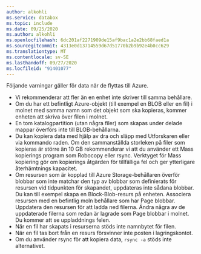 ```yaml
---
author: alkohli
ms.service: databox
ms.topic: include
ms.date: 09/25/2020
ms.author: alkohli
ms.openlocfilehash: 6dc201af2271909de15af9bac1a2e2bb68faed1a
ms.sourcegitcommit: 4313e0d13714559d67d51770b2b9b92e4b0cc629
ms.translationtype: MT
ms.contentlocale: sv-SE
ms.lasthandoff: 09/27/2020
ms.locfileid: "91401077"
---
```

Följande varningar gäller för data när de flyttas till Azure.

- Vi rekommenderar att fler än en enhet inte skriver till samma behållare.
- Om du har ett befintligt Azure-objekt (till exempel en BLOB eller en fil) i molnet med samma namn som det objekt som ska kopieras, kommer enheten att skriva över filen i molnet.
- En tom katalogpartition (utan några filer) som skapas under delade mappar överförs inte till BLOB-behållarna.
- Du kan kopiera data med hjälp av dra och släpp med Utforskaren eller via kommando raden. Om den sammanställda storleken på filer som kopieras är större än 10 GB rekommenderar vi att du använder ett Mass kopierings program som Robocopy eller rsync. Verktyget för Mass kopiering gör om kopierings åtgärden för tillfälliga fel och ger ytterligare återhämtnings kapacitet.
- Om resursen som är kopplad till Azure Storage-behållaren överför blobbar som inte matchar den typ av blobbar som definierats för resursen vid tidpunkten för skapandet, uppdateras inte sådana blobbar. Du kan till exempel skapa en Block-Blob-resurs på enheten. Associera resursen med en befintlig moln behållare som har Page blobbar. Uppdatera den resursen för att ladda ned filerna. Ändra några av de uppdaterade filerna som redan är lagrade som Page blobbar i molnet. Du kommer att se uppladdnings felen.
- När en fil har skapats i resurserna stöds inte namnbytet för filen.
- När en fil tas bort från en resurs försvinner inte posten i lagringskontot.
- Om du använder rsync för att kopiera data, `rsync -a` stöds inte alternativet.

